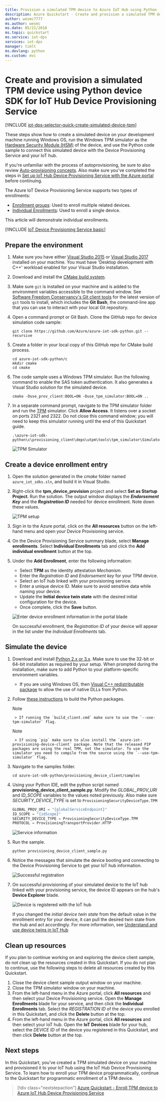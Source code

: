 ```yaml
---
title: Provision a simulated TPM device to Azure IoT Hub using Python | Microsoft Docs
description: Azure Quickstart - Create and provision a simulated TPM device using Java device SDK for IoT Hub Device Provisioning Service.This quickstart uses individual enrollments.
author: wesmc7777
ms.author: wesmc
ms.date: 05/21/2018
ms.topic: quickstart
ms.service: iot-dps
services: iot-dps 
manager: timlt
ms.devlang: python
ms.custom: mvc
---
```


# Create and provision a simulated TPM device using Python device SDK for IoT Hub Device Provisioning Service

[!INCLUDE [iot-dps-selector-quick-create-simulated-device-tpm](../../includes/iot-dps-selector-quick-create-simulated-device-tpm.md)]

These steps show how to create a simulated device on your development machine running Windows OS, run the Windows TPM simulator as the [Hardware Security Module (HSM)](https://azure.microsoft.com/blog/azure-iot-supports-new-security-hardware-to-strengthen-iot-security/) of the device, and use the Python code sample to connect this simulated device with the Device Provisioning Service and your IoT hub. 

If you're unfamiliar with the process of autoprovisioning, be sure to also review [Auto-provisioning concepts](concepts-auto-provisioning.md). Also make sure you've completed the steps in [Set up IoT Hub Device Provisioning Service with the Azure portal](./quick-setup-auto-provision.md) before continuing. 

The Azure IoT Device Provisioning Service supports two types of enrollments:
- [Enrollment groups](concepts-service.md#enrollment-group): Used to enroll multiple related devices.
- [Individual Enrollments](concepts-service.md#individual-enrollment): Used to enroll a single device.

This article will demonstrate individual enrollments.

[!INCLUDE [IoT Device Provisioning Service basic](../../includes/iot-dps-basic.md)]

## Prepare the environment 

1. Make sure you have either [Visual Studio 2015](https://www.visualstudio.com/vs/older-downloads/) or [Visual Studio 2017](https://www.visualstudio.com/vs/) installed on your machine. You must have 'Desktop development with C++' workload enabled for your Visual Studio installation.

1. Download and install the [CMake build system](https://cmake.org/download/).

1. Make sure `git` is installed on your machine and is added to the environment variables accessible to the command window. See [Software Freedom Conservancy's Git client tools](https://git-scm.com/download/) for the latest version of `git` tools to install, which includes the **Git Bash**, the command-line app that you can use to interact with your local Git repository. 

1. Open a command prompt or Git Bash. Clone the GitHub repo for device simulation code sample:
    
    ```cmd/sh
    git clone https://github.com/Azure/azure-iot-sdk-python.git --recursive
    ```

1. Create a folder in your local copy of this GitHub repo for CMake build process. 

    ```cmd/sh
    cd azure-iot-sdk-python/c
    mkdir cmake
    cd cmake
    ```

1. The code sample uses a Windows TPM simulator. Run the following command to enable the SAS token authentication. It also generates a Visual Studio solution for the simulated device.

    ```cmd/sh
    cmake -Duse_prov_client:BOOL=ON -Duse_tpm_simulator:BOOL=ON ..
    ```

1. In a separate command prompt, navigate to the TPM simulator folder and run the [TPM](https://docs.microsoft.com/windows/device-security/tpm/trusted-platform-module-overview) simulator. Click **Allow Access**. It listens over a socket on ports 2321 and 2322. Do not close this command window; you will need to keep this simulator running until the end of this Quickstart guide. 

    ```cmd/sh
    .\azure-iot-sdk-python\c\provisioning_client\deps\utpm\tools\tpm_simulator\Simulator.exe
    ```

    ![TPM Simulator](./media/python-quick-create-simulated-device/tpm-simulator.png)


## Create a device enrollment entry

1. Open the solution generated in the *cmake* folder named `azure_iot_sdks.sln`, and build it in Visual Studio.

1. Right-click the **tpm_device_provision** project and select **Set as Startup Project**. Run the solution. The output window displays the **_Endorsement Key_** and the **_Registration ID_** needed for device enrollment. Note down these values. 

    ![TPM setup](./media/python-quick-create-simulated-device/tpm-setup.png)

1. Sign in to the Azure portal, click on the **All resources** button on the left-hand menu and open your Device Provisioning service.

1. On the Device Provisioning Service summary blade, select **Manage enrollments**. Select **Individual Enrollments** tab and click the **Add individual enrollment** button at the top. 

1. Under the **Add Enrollment**, enter the following information:
    - Select **TPM** as the identity attestation *Mechanism*.
    - Enter the *Registration ID* and *Endorsement key* for your TPM device. 
    - Select an IoT hub linked with your provisioning service.
    - Enter a unique device ID. Make sure to avoid sensitive data while naming your device.
    - Update the **Initial device twin state** with the desired initial configuration for the device.
    - Once complete, click the **Save** button. 

    ![Enter device enrollment information in the portal blade](./media/python-quick-create-simulated-device/enterdevice-enrollment.png)  

   On successful enrollment, the *Registration ID* of your device will appear in the list under the *Individual Enrollments* tab. 


## Simulate the device

1. Download and install [Python 2.x or 3.x](https://www.python.org/downloads/). Make sure to use the 32-bit or 64-bit installation as required by your setup. When prompted during the installation, make sure to add Python to your platform-specific environment variables.
    - If you are using Windows OS, then [Visual C++ redistributable package](https://www.microsoft.com/download/confirmation.aspx?id=48145) to allow the use of native DLLs from Python.

1. Follow [these instructions](https://github.com/Azure/azure-iot-sdk-python/blob/master/doc/python-devbox-setup.md) to build the Python packages.

    > [!NOTE]
        > If running the `build_client.cmd` make sure to use the `--use-tpm-simulator` flag.

    > [!NOTE]
        > If using `pip` make sure to also install the `azure-iot-provisioning-device-client` package. Note that the released PIP packages are using the real TPM, not the simulator. To use the simulator you need to compile from the source using the `--use-tpm-simulator` flag.

1. Navigate to the samples folder.

    ```cmd/sh
    cd azure-iot-sdk-python/provisioning_device_client/samples
    ```

1. Using your Python IDE, edit the python script named **provisioning\_device\_client\_sample.py**. Modify the *GLOBAL\_PROV\_URI* and  *ID\_SCOPE* variables to the values noted previously. Also make sure *SECURITY\_DEVICE\_TYPE* is set to `ProvisioningSecurityDeviceType.TPM`

    ```python
    GLOBAL_PROV_URI = "{globalServiceEndpoint}"
    ID_SCOPE = "{idScope}"
    SECURITY_DEVICE_TYPE = ProvisioningSecurityDeviceType.TPM
    PROTOCOL = ProvisioningTransportProvider.HTTP
    ```

    ![Service information](./media/python-quick-create-simulated-device/extract-dps-endpoints.png)

1. Run the sample. 

    ```cmd/sh
    python provisioning_device_client_sample.py
    ```

1. Notice the messages that simulate the device booting and connecting to the Device Provisioning Service to get your IoT hub information. 

    ![Successful registration](./media/python-quick-create-simulated-device/registration-success.png)

1. On successful provisioning of your simulated device to the IoT hub linked with your provisioning service, the device ID appears on the hub's **Device Explorer** blade.

    ![Device is registered with the IoT hub](./media/python-quick-create-simulated-device/hubregistration.png) 

    If you changed the *initial device twin state* from the default value in the enrollment entry for your device, it can pull the desired twin state from the hub and act accordingly. For more information, see [Understand and use device twins in IoT Hub](../iot-hub/iot-hub-devguide-device-twins.md)


## Clean up resources

If you plan to continue working on and exploring the device client sample, do not clean up the resources created in this Quickstart. If you do not plan to continue, use the following steps to delete all resources created by this Quickstart.

1. Close the device client sample output window on your machine.
1. Close the TPM simulator window on your machine.
1. From the left-hand menu in the Azure portal, click **All resources** and then select your Device Provisioning service. Open the **Manage Enrollments** blade for your service, and then click the **Individual Enrollments** tab. Select the *REGISTRATION ID* of the device you enrolled in this Quickstart, and click the **Delete** button at the top. 
1. From the left-hand menu in the Azure portal, click **All resources** and then select your IoT hub. Open the **IoT Devices** blade for your hub, select the *DEVICE ID* of the device you registered in this Quickstart, and then click **Delete** button at the top.

## Next steps

In this Quickstart, you’ve created a TPM simulated device on your machine and provisioned it to your IoT hub using the IoT Hub Device Provisioning Service. To learn how to enroll your TPM device programmatically, continue to the Quickstart for programmatic enrollment of a TPM device. 

> [!div class="nextstepaction"]
> [Azure Quickstart - Enroll TPM device to Azure IoT Hub Device Provisioning Service](quick-enroll-device-tpm-python.md)

